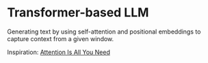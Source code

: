 # Transformer-based LLM

Generating text by using self-attention and positional embeddings to capture context from a given window.

Inspiration: [Attention Is All You Need](https://arxiv.org/abs/1706.03762)